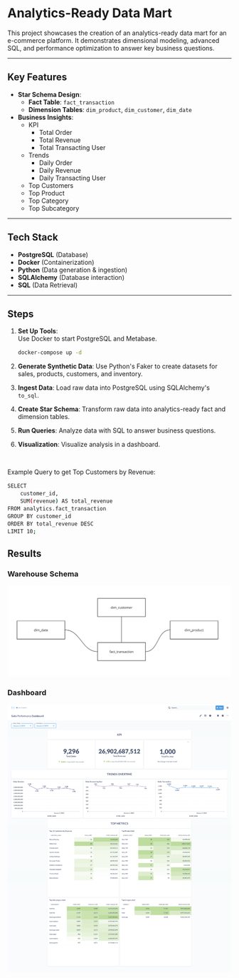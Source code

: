 # Analytics-Ready Data Mart

This project showcases the creation of an analytics-ready data mart for an e-commerce platform. It demonstrates dimensional modeling, advanced SQL, and performance optimization to answer key business questions.

---

## Key Features

- **Star Schema Design**:
  - **Fact Table**: `fact_transaction`
  - **Dimension Tables**: `dim_product`, `dim_customer`, `dim_date`
- **Business Insights**:
  - KPI
    - Total Order
    - Total Revenue
    - Total Transacting User
  - Trends
    - Daily Order
    - Daily Revenue
    - Daily Transacting User
  - Top Customers
  - Top Product
  - Top Category
  - Top Subcategory

---

## Tech Stack

- **PostgreSQL** (Database)
- **Docker** (Containerization)
- **Python** (Data generation & ingestion)
- **SQLAlchemy** (Database interaction)
- **SQL** (Data Retrieval)

---

## Steps

1. **Set Up Tools**:  
   Use Docker to start PostgreSQL and Metabase.  
   ```bash
   docker-compose up -d
   ```
2. **Generate Synthetic Data**:
   Use Python's Faker to create datasets for sales, products, customers, and inventory.

3. **Ingest Data**:
   Load raw data into PostgreSQL using SQLAlchemy's `to_sql`.

4. **Create Star Schema**:
   Transform raw data into analytics-ready fact and dimension tables.

5. **Run Queries**:
   Analyze data with SQL to answer business questions.

6. **Visualization**:
   Visualize analysis in a dashboard.

<br/>

Example Query to get Top Customers by Revenue:
```bash
SELECT 
    customer_id, 
    SUM(revenue) AS total_revenue
FROM analytics.fact_transaction
GROUP BY customer_id
ORDER BY total_revenue DESC
LIMIT 10;
```

## Results

### Warehouse Schema
   ![Warehouse Schema](output/warehouse-schema.png)

### Dashboard
   ![Sales Performance Dashboard](output/dashboard.png)